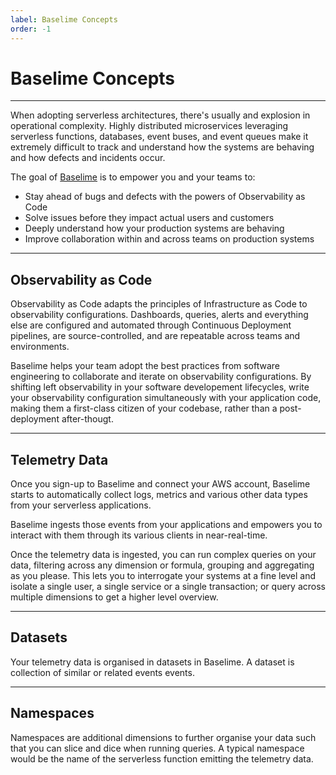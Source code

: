 ```yaml
---
label: Baselime Concepts
order: -1
---
```


# Baselime Concepts
---

When adopting serverless architectures, there's usually and explosion in operational complexity. Highly distributed microservices leveraging serverless functions, databases, event buses, and event queues make it extremely difficult to track and understand how the systems are behaving and how defects and incidents occur.

The goal of [Baselime](https://baselime.io) is to empower you and your teams to:
- Stay ahead of bugs and defects with the powers of Observability as Code 
- Solve issues before they impact actual users and customers
- Deeply understand how your production systems are behaving
- Improve collaboration within and across teams on production systems

---

## Observability as Code

Observability as Code adapts the principles of Infrastructure as Code to observability configurations. Dashboards, queries, alerts and everything else are configured and automated through Continuous Deployment pipelines, are source-controlled, and are repeatable across teams and environments.

Baselime helps your team adopt the best practices from software engineering to collaborate and iterate on observability configurations. By shifting left observability in your software developement lifecycles, write your observability configuration simultaneously with your application code, making them a first-class citizen of your codebase, rather than a post-deployment after-thougt.

---

## Telemetry Data

Once you sign-up to Baselime and connect your AWS account, Baselime starts to automatically collect logs, metrics and various other data types from your serverless applications.

Baselime ingests those events from your applications and empowers you to interact with them through its various clients in near-real-time.

Once the telemetry data is ingested, you can run complex queries on your data, filtering across any dimension or formula, grouping and aggregating as you please. This lets you to interrogate your systems at a fine level and isolate a single user, a single service or a single transaction; or query across multiple dimensions to get a higher level overview.

---

## Datasets

Your telemetry data is organised in datasets in Baselime. A dataset is collection of similar or related events events.

---

## Namespaces

Namespaces are additional dimensions to further organise your data such that you can slice and dice when running queries. A typical namespace would be the name of the serverless function emitting the telemetry data. 
